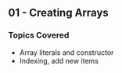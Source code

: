 ## 01 - Creating Arrays

### Topics Covered

- Array literals and constructor
- Indexing, add new items
